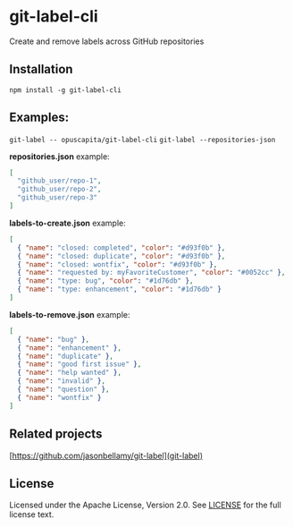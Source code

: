 # git-label-cli

Create and remove labels across GitHub repositories

## Installation

`npm install -g git-label-cli`

## Examples:

`git-label -- opuscapita/git-label-cli`
`git-label --repositories-json`

**repositories.json** example:

```json
[
  "github_user/repo-1",
  "github_user/repo-2",
  "github_user/repo-3"
]
```

**labels-to-create.json** example:

```json
[
  { "name": "closed: completed", "color": "#d93f0b" },
  { "name": "closed: duplicate", "color": "#d93f0b" },
  { "name": "closed: wontfix", "color": "#d93f0b" },
  { "name": "requested by: myFavoriteCustomer", "color": "#0052cc" },
  { "name": "type: bug", "color": "#1d76db" },
  { "name": "type: enhancement", "color": "#1d76db" }
]
```

**labels-to-remove.json** example:

```json
[
  { "name": "bug" },
  { "name": "enhancement" },
  { "name": "duplicate" },
  { "name": "good first issue" },
  { "name": "help wanted" },
  { "name": "invalid" },
  { "name": "question" },
  { "name": "wontfix" }
]
```

## Related projects

[https://github.com/jasonbellamy/git-label](git-label)

## License

Licensed under the Apache License, Version 2.0. See [LICENSE](./LICENSE) for the full license text.
